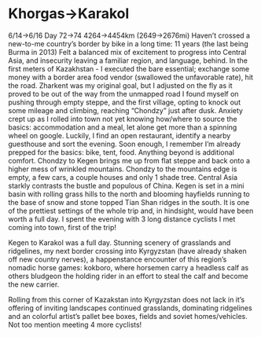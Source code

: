 # Khorgas→Karakol

6/14→6/16
Day 72→74
4264→4454km (2649→2676mi)
Haven’t crossed a new-to-me country’s border by bike in a long time: 11 years (the last being Burma in 2013)
Felt a balanced mix of excitement to progress into Central Asia, and insecurity leaving a familiar region, and language, behind.
In the first meters of Kazakhstan - I executed the bare essential; exchange some money with a border area food vendor (swallowed the unfavorable rate), hit the road.
Zharkent was my original goal, but I adjusted on the fly as it proved to be out of the way from the unmapped road I found myself on pushing through empty steppe, and the first village, opting to knock out some mileage and climbing, reaching “Chondzy” just after dusk.
Anxiety crept up as I rolled into town not yet knowing how/where to source the basics: accommodation and a meal, let alone get more than a spinning wheel on google. Luckily, I find an open restaurant, identify a nearby guesthouse and sort the evening. Soon enough, I remember I’m already prepped for the basics: bike, tent, food. Anything beyond is additional comfort.
Chondzy to Kegen brings me up from flat steppe and back onto a higher mess of wrinkled mountains. Chondzy to the mountains edge is empty, a few cars, a couple houses and only 1 shade tree. Central Asia starkly contrasts the bustle and populous of China.
Kegen is set in a mini basin with rolling grass hills to the north and blooming hayfields running to the base of snow and stone topped Tian Shan ridges in the south. It is one of the prettiest settings of the whole trip and, in hindsight, would have been worth a full day. I spent the evening with 3 long distance cyclists I met coming into town, first of the trip!

Kegen to Karakol was a full day. Stunning scenery of grasslands and ridgelines, my next border crossing into Kyrgyzstan (have already shaken off new country nerves), a happenstance encounter of this region’s nomadic horse games: kokboro, where horsemen carry a headless calf as others bludgeon the holding rider in an effort to steal the calf and become the new carrier.

Rolling from this corner of Kazakstan into Kyrgyzstan does not lack in it’s offering of inviting landscapes continued grasslands, dominating ridgelines and an colorful artist’s pallet bee boxes, fields and soviet homes/vehicles. Not too mention meeting 4 more cyclists!